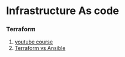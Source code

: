 # Infrastructure As code

### Terraform

1. [youtube course](https://www.youtube.com/watch?v=SLB\_c\_ayRMo)
2. [Terraform vs Ansible](https://www.youtube.com/watch?v=n1zW\_QHg8nY)
